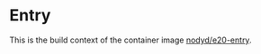 # Entry

This is the build context of the container image [nodyd/e20-entry](https://hub.docker.com/r/nodyd/e20-entry). 
